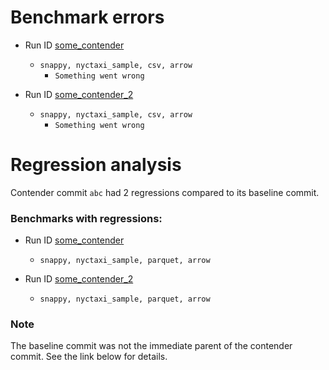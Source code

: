 # Benchmark errors

- Run ID [some_contender](http://localhost/compare/runs/some_baseline...some_contender/)
  - `snappy, nyctaxi_sample, csv, arrow`
    - `Something went wrong`

- Run ID [some_contender_2](http://localhost/compare/runs/some_baseline_2...some_contender_2/)
  - `snappy, nyctaxi_sample, csv, arrow`
    - `Something went wrong`

# Regression analysis

Contender commit `abc` had 2 regressions compared to its baseline commit.

### Benchmarks with regressions:

- Run ID [some_contender](http://localhost/compare/runs/some_baseline...some_contender/)
  - `snappy, nyctaxi_sample, parquet, arrow`

- Run ID [some_contender_2](http://localhost/compare/runs/some_baseline_2...some_contender_2/)
  - `snappy, nyctaxi_sample, parquet, arrow`

### Note

The baseline commit was not the immediate parent of the contender commit. See the link below for details.
